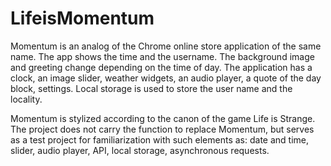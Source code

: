 # LifeisMomentum

Momentum is an analog of the Chrome online store application of the same name. The app shows the time and the username. The background image and greeting change depending on the time of day.
The application has a clock, an image slider, weather widgets, an audio player, a quote of the day block, settings. Local storage is used to store the user name and the locality.

Momentum is stylized according to the canon of the game Life is Strange. The project does not carry the function to replace Momentum, but serves as a test project for familiarization with such elements as: date and time, slider, audio player, API, local storage, asynchronous requests.
